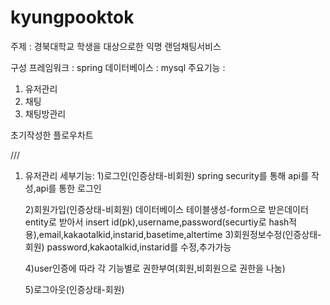 # kyungpooktok

주제 : 경북대학교 학생을 대상으로한 익명 랜덤채팅서비스 

구성
프레임워크 : spring
데이터베이스 : mysql
주요기능 : 
  1. 유저관리
  2. 채팅
  3. 채팅방관리
  
  
초기작성한 플로우차트

///


1. 유저관리
  세부기능:
    1)로그인(인증상태-비회원)
      spring security를 통해 api를 작성,api를 통한 로그인
    
    2)회원가입(인증상태-비회원)
      데이터베이스 테이블생성-form으로 받은데이터 entity로 받아서 insert
      id(pk),username,password(securtiy로 hash적용),email,kakaotalkid,instarid,basetime,altertime
    3)회원정보수정(인증상태-회원)
      password,kakaotalkid,instarid를 수정,추가가능
    
    4)user인증에 따라 각 기능별로 권한부여(회원,비회원으로 권한을 나눔)
    
    5)로그아웃(인증상태-회원)
      
